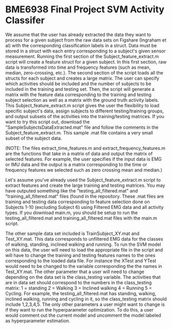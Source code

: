 # BME6938 Final Project SVM Activity Classifer

We assume that the user has already extracted the data they want to process for a given subject from the raw data sets on Figshare (Ingraham et al) with the corresponding classification labels in a struct. Data must be stored in a struct with each entry corresponding to a subject's given sensor measurement. Running the first section of the Subject_feature_extract.m script will create a feature struct for a given subject. In this first section, raw data is transformed into time and frequency features (such as mean, median, zero-crossing, etc.). The second section of the script loads all the structs for each subject and creates a large matrix. The user can specify  which activities should be included and the number of subjects to be included in the training and testing set. Then, the script will generate a matrix with the feature data corresponding to the training and testing subject selection as well as a matrix with the ground truth activity labels. This Subject_feature_extract.m script gives the user the flexibility to load specific subject's data, assign subjects to different testing/training groups, and output subsets of the activities into the training/testing matrices. If you want to try this script out, download the "SampleSubjectsDataExtracted.mat" file and follow the comments in the Subject_feature_extract.m. This sample .mat file contains a very small subset of the subject data. 

(NOTE: 
The files extract_time_features.m and extract_frequency_features.m are the functions that take in a matrix of data and output the matrix of selected features. For example, the user specifies if the input data is EMG or IMU data and the output is a matrix corresponding to the time or frequency features we selected such as zero crossing mean and median.) 

Let's assume you've already used the Subject_feature_extract.m script to extract features and create the large training and testing matrices. You may have outputed something like the "testing_all_filtered.mat" and "training_all_filtered.mat" files (found in the repository. These .mat files are training and testing data corresponding to feature selection done on Subjects 1-10 (excluding Subject 6) using Filtered EMG data and all activity types. If you download main.m, you should be setup to run the testing_all_filtered.mat and training_all_filtered.mat files with the main.m script. 

The other sample data set included is TrainSubject_XY.mat and Test_XY.mat. This data corresponds to unfiltered EMG data for the classes of walking, standing, inclined walking and running. To run the SVM model on this data, the user will need to load the appropriate file in the script and will have to change the training and testing features names to the ones corresponding to the loaded data file. For instance the XTest and YTest would need to be changed to the variable corresponding the the names in Test_XY.mat. The other parameter that a user will need to change depending on the data set is the class_testing variable. The activities that are in data set should correspond to the numbers in the class_testing matrix:
1 = standing
2 = Walking
3 = Inclined walking
4 = Running
5 = Cycling.
For example, the testing_all_filtered.mat  has standing, walking, inclined walking, running and cycling in it, so the class_testing matrix should include 1,2,3,4,5. The only other parameters a user might want to change is if they want to run the hyperparameter optimization. To do this, a user would comment out the current model and uncomment the model labeled as hyperparameter estimation. 
